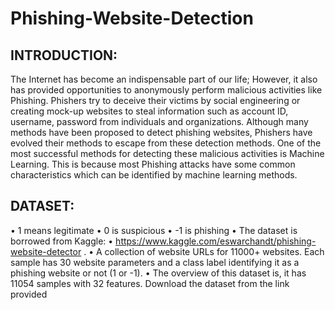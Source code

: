 # Phishing-Website-Detection

## INTRODUCTION:
The Internet has become an indispensable part of our life; However, it also has provided
opportunities to anonymously perform malicious activities like Phishing. Phishers try to deceive their
victims by social engineering or creating mock-up websites to steal information such as account ID,
username, password from individuals and organizations. Although many methods have been
proposed to detect phishing websites, Phishers have evolved their methods to escape from these
detection methods. One of the most successful methods for detecting these malicious activities is
Machine Learning. This is because most Phishing attacks have some common characteristics which
can be identified by machine learning methods.


## DATASET:
• 1 means legitimate
• 0 is suspicious
• -1 is phishing
• The dataset is borrowed from Kaggle:
• https://www.kaggle.com/eswarchandt/phishing-website-detector .
• A collection of website URLs for 11000+ websites. Each sample has 30 website parameters
and a class label identifying it as a phishing website or not (1 or -1).
• The overview of this dataset is, it has 11054 samples with 32 features. Download the dataset
from the link provided
